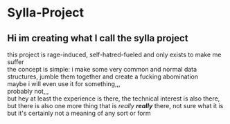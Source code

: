 # Sylla-Project
## Hi im creating what I call the sylla project

this project is rage-induced, self-hatred-fueled and only exists to make me suffer  
the concept is simple: i make some very common and normal data structures, jumble them together and create a fucking abomination  
maybe i will even use it for something,,,  
probably not,,,  
but hey at least the experience is there, the technical interest is also there,  
but there is also one more thing that is *really **really*** there, not sure what it is but it's certainly not a meaning of any sort or form  
